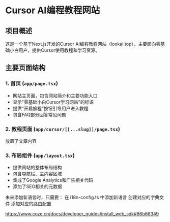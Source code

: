 # Cursor AI编程教程网站

## 项目概述
这是一个基于Next.js开发的Cursor AI编程教程网站（lookai.top），主要面向零基础小白用户，提供Cursor使用教程和学习资源。

## 主要页面结构

### 1. 首页 (`app/page.tsx`)
- 网站主页面，包含网站简介和主要功能入口
- 显示"零基础小白Cursor学习网站"的标语
- 提供"开启旅程"按钮引导用户进入教程
- 包含FAQ部分回答常见问题

### 2. 教程页面 (`app/cursor/[[...slug]]/page.tsx`)
放置了文章内容

### 3. 布局组件 (`app/layout.tsx`)
- 提供网站的整体布局结构
- 包含导航栏、主内容区域
- 集成了Google Analytics和广告相关代码
- 添加了SEO相关的元数据

未来添加新语言时，只需要：
在 i18n-config.ts 中添加新语言
创建对应的字典文件
添加对应的路由配置

https://www.coze.cn/docs/developer_guides/install_web_sdk#86b66349

